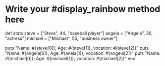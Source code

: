 # Write your #display_rainbow method here
def stats
steve = ["Steve", 44, "baseball player"]
angela = ["Angela", 26, "actress"]
michael = ["Michael", 55, "business owner"]

puts "Name: #{steve[0]}; Age: #{steve[1]}, vocation: #{steve[2]}"
puts "Name: #{angela[0]}; Age: #{anela[1]}, vocation: #{angela[2]}"
puts "Name: #{michael[0]}; Age: #{michael[1]}, vocation: #{michael[2]}"
end
